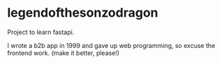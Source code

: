 # legendofthesonzodragon
Project to learn fastapi.

I wrote a b2b app in 1999 and gave up web programming, so excuse the frontend work.  (make it better, please!)
